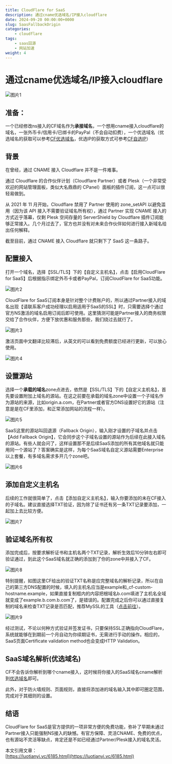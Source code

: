 ```yaml
---
title: CloudFlare for SaaS
description: 通过cname优选域名/IP接入cloudflare
date: 2024-09-20 00:00:00+0000
slug: SaasFallbackOrigin
categories:
    - cloudflare
tags:
    - saas回源
    - 网站加速
weight: 4 
---
```


# 通过cname优选域名/IP接入cloudflare

![图片1](https://p0.meituan.net/csc/2257cd91224cde5cffeea45da40423394062.png)


## 准备：
一个已经修改ns接入的CF域名作为**承接域名**，一个想用cname接入cloudflare的域名，一张外币卡/信用卡/已绑卡的PayPal（不会自动扣费），一个优选域名（优选域名的获取可以参考[CF优选域名](https://blog.qmsdh.com/index.php/archives/22/)，优选IP的获取方式可参考[CF自选IP](https://blog.qmsdh.com/index.php/archives/23/)）

## 背景
在曾经，通过 CNAME 接入 Cloudflare 并不是一件难事。

通过 Cloudflare 的合作伙伴计划（Cloudflare Partner）或者 Plesk（一个非常受欢迎的网站管理面板，类似大名鼎鼎的 CPanel）面板的插件订阅，这一点可以很轻易做到。

从 2021 年 11 月开始，Cloudflare 禁用了 Partner 使用的 zone_setAPI 以避免滥用（因为该 API 接入不需要验证域名所有权），通过 Partner 实现 CNAME 接入的方式近乎落幕，仅剩 Plesk 空间存量的 ServerShield by Cloudflare 插件订阅能够正常接入。几个月过去了，官方也并没有对未来合作伙伴如何进行接入新域名给出任何解释。

截至目前，通过 CNAME 接入 Cloudflare 就只剩下了 SaaS 这一条路子。

## 配置接入
打开一个域名，选择【SSL/TLS】下的【自定义主机名】，点击【启用CloudFlare for SaaS】后根据指示绑定外币卡或者PayPal，订阅CloudFlare for SaaS功能。

![图片2](https://p1.meituan.net/csc/a081ecb7f048d7b88da3405634e382cc59054.jpg)

CloudFlare for SaaS订阅本身是针对整个计费账户的，所以通过Partner接入的域名出现【请联系客户成功经理以启用适用于SaaS的SSL】时，只需要选择个通过官方NS激活的域名启用订阅后即可使用。这里猜测可能是Partner接入的商务权限交给了合作伙伴，方便下放优惠和服务那些，我们绕过去就行了。

![图片3](https://p1.meituan.net/csc/93bc9e10c0633cb20ce64bddec9152e529289.jpg)

激活页面中文翻译比较滞后，从英文的可以看到免费额度已经进行更新，可以放心使用。

![图片4](https://p1.meituan.net/csc/3ae5a36892ebe9589bdabc82073dd64790072.jpg)

## 设置源站
选择一个**承载的域名**zone点进去，依然是【SSL/TLS】下的【自定义主机名】，首先要设置附加上域名的源站。在这之前要在承载的域名zone中设置一个子域名作为源站的来源，比如origin.a.com，在Partner或者官方DNS设置好它的源站（注意是是在CF里添加，和正常添加网站的流程一样）。

![图片5](https://p0.meituan.net/csc/e3f2865a9fa011ab5018a99ddfd3ef2b47908.jpg)

SaaS这里的源站叫回退源（Fallback Origin），输入刚才设置的子域名并点击【Add Fallback Origin】，它会同步这个子域名设置的源站作为后续在此接入域名的源站。有些人就会问了，这样设置那不是后续SaaS添加的所有其他域名就只能用同一个源站了？答案确实是这样，为每个SaaS域名自定义源站需要Enterprise以上套餐，有多域名需求多开几个zone吧。

![图片6](https://p0.meituan.net/csc/b3debe06748cc0ce279e5b31828dea8238662.jpg)

## 添加自定义主机名
后续的工作就很简单了，点击【添加自定义主机名】，输入你要添加的未在CF接入的子域名。建议直接选择TXT验证，因为除了证书还有另一条TXT记录要添加，一起加上去比较方便。

![图片7](https://p0.meituan.net/csc/4639b7887d1e6d32867e03d5d347aa5730776.jpg)

## 验证域名所有权
添加完成后，按要求解析证书和主机名两个TXT记录，解析生效后10分钟左右即可验证通过，到此这个SaaS域名就正确的添加到了你的zone中并接入了CF。

![图片8](https://p0.meituan.net/csc/a248f19997493d3ad1f3e269a0d5b46566642.jpg)

特别提醒，如图这里CF给出的验证TXT名称是应完整域名的解析记录，所以在自己的第三方DNS配置的时候，填入的主机名应当是example和_cf-custom-hostname.example，如果直接复制框内的内容把根域名b.com填进了主机名全域就变成了example.b.com.b.com了，是错误的。配置完成之后你可以通过直接复制的域名来检查TXT记录是否匹配，推荐MySSL的工具（[点击前往](https://myssl.com/dns_check.html#ssl_verify)）。

![图片9](https://p1.meituan.net/csc/c115c057b2876cd491572e2ef4acda9b50738.png)

经过测试，不论以何种方式验证并签发证书，只要保持SSL正确指向CloudFlare，系统就能够在到期前一个月自动为你续期证书，无需进行手动的操作。相应的，SaaS页面Certificate validation method也会变成HTTP Validation。

## SaaS域名解析(优选域名)
CF不会告诉你解析到哪个cname接入，这时候将你接入的SaaS域名cname解析到[优选域名](https://blog.qmsdh.com/index.php/archives/22/)即可。

此外，对于防火墙规则、页面规则，直接将添加进的域名输入其中即可圈定范围，完成对于其细则的设置。

## 结语
CloudFlare for SaaS是官方提供的一项非常方便的免费功能，弥补了早期未通过Partner接入只能强制NS接入的缺憾。有官方保障、灵活CNAME、免费的优点，也有源站不灵活等缺点，肯定还是不如已经通过Partner/Plesk接入的域名灵活。

本文引用文章：  
[https://luotianyi.vc/6185.html](https://luotianyi.vc/6185.html)
